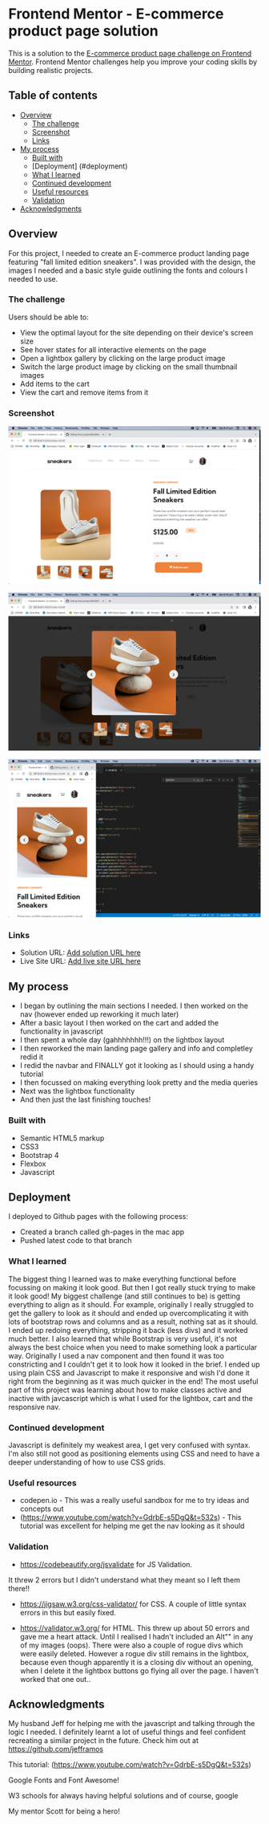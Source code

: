 # Frontend Mentor - E-commerce product page solution

This is a solution to the [E-commerce product page challenge on Frontend Mentor](https://www.frontendmentor.io/challenges/ecommerce-product-page-UPsZ9MJp6). Frontend Mentor challenges help you improve your coding skills by building realistic projects.

## Table of contents

- [Overview](#overview)
  - [The challenge](#the-challenge)
  - [Screenshot](#screenshot)
  - [Links](#links)
- [My process](#my-process)
  - [Built with](#built-with)
  - [Deployment] (#deployment)
  - [What I learned](#what-i-learned)
  - [Continued development](#continued-development)
  - [Useful resources](#useful-resources)
  - [Validation](#validation)
- [Acknowledgments](#acknowledgments)


## Overview

For this project, I needed to create an E-commerce product landing page featuring "fall limited edition sneakers". I was provided with the design, the images I needed and a basic style guide outlining the fonts and colours I needed to use. 


### The challenge

Users should be able to:

- View the optimal layout for the site depending on their device's screen size
- See hover states for all interactive elements on the page
- Open a lightbox gallery by clicking on the large product image
- Switch the large product image by clicking on the small thumbnail images
- Add items to the cart
- View the cart and remove items from it

### Screenshot

![](screenshots/landing-page-solution.png)

![](screenshots/Lightbox-solution.png)

![](screenshots/mobile-solution.png)


### Links

- Solution URL: [Add solution URL here](https://your-solution-url.com)
- Live Site URL: [Add live site URL here](https://your-live-site-url.com)

## My process

- I began by outlining the main sections I needed. I then worked on the nav (however ended up reworking it much later)
- After a basic layout I then worked on the cart and added the functionality in javascript 
- I then spent a whole day (gahhhhhhh!!!) on the lightbox layout 
- I then reworked the main landing page gallery and info and completley redid it 
- I redid the navbar and FINALLY got it looking as I should using a handy tutorial 
- I then focussed on making everything look pretty and the media queries
- Next was the lightbox functionality 
- And then just the last finishing touches! 

### Built with

- Semantic HTML5 markup
- CSS3
- Bootstrap 4
- Flexbox
- Javascript

## Deployment

I deployed to Github pages with the following process:

- Created a branch called gh-pages in the mac app
- Pushed latest code to that branch 



### What I learned

The biggest thing I learned was to make everything functional before focussing on making it look good. But then I got really stuck trying to make it look good! My biggest challenge (and still continues to be) is getting everything to align as it should. For example, originally I really struggled to get the gallery to look as it should and ended up overcomplicating it with lots of bootstrap rows and columns and as a result, nothing sat as it should. I ended up redoing everything, stripping it back (less divs) and it worked much better.
I also learned that while Bootstrap is very useful, it's not always the best choice when you need to make something look a particular way. Originally I used a nav component and then found it was too constricting and I couldn't get it to look how it looked in the brief. I ended up using plain CSS and Javascript to make it responsive and wish I'd done it right from the beginning as it was much quicker in the end!
The most useful part of this project was learning about how to make classes active and inactive with javcascript which is what I used for the lightbox, cart and the responsive nav.


### Continued development

Javascript is definitely my weakest area, I get very confused with syntax. I'm also still not good as positioning elements using CSS and need to have a deeper understanding of how to use CSS grids. 

### Useful resources

- codepen.io - This was a really useful sandbox for me to try ideas and concepts out 
- (https://www.youtube.com/watch?v=GdrbE-s5DgQ&t=532s) - This tutorial was excellent for helping me get the nav looking as it should 

### Validation

- https://codebeautify.org/jsvalidate for JS Validation. 

It threw 2 errors but I didn't understand what they meant so I left them there!!

- https://jigsaw.w3.org/css-validator/ for CSS. A couple of little syntax errors in this but easily fixed.

- https://validator.w3.org/ for HTML. This threw up about 50 errors and gave me a heart attack. Until I realised I hadn't included an Alt"" in any of my images (oops). There were also a couple of rogue divs which were easily deleted. However a rogue div still remains in the lightbox, because even though apparently it is a closing div without an opening, when I delete it the lightbox buttons go flying all over the page. I haven't worked that one out..

## Acknowledgments

My husband Jeff for helping me with the javascript and talking through the logic I needed. I definitely learnt a lot of useful things and feel confident recreating a similar project in the future. Check him out at https://github.com/jefframos 

This tutorial: (https://www.youtube.com/watch?v=GdrbE-s5DgQ&t=532s)

Google Fonts and Font Awesome!

W3 schools for always having helpful solutions and of course, google 

My mentor Scott for being a hero! 
